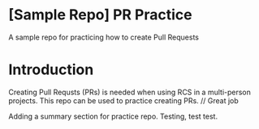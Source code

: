 # [Sample Repo] PR Practice
A sample repo for practicing how to create Pull Requests
# Introduction 
Creating Pull Requsts (PRs) is needed when using RCS in a multi-person projects. This repo can be used to practice creating PRs.
// Great job

Adding a summary section for practice repo. Testing, test test.

